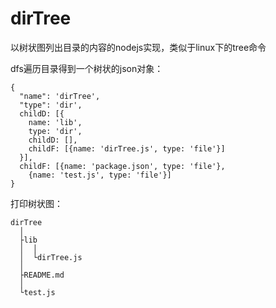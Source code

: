 # dirTree

以树状图列出目录的内容的nodejs实现，类似于linux下的tree命令

dfs遍历目录得到一个树状的json对象：
```
{
  "name": 'dirTree',
  "type": 'dir',
  childD: [{
    name: 'lib',
    type: 'dir',
    childD: [],
    childF: [{name: 'dirTree.js', type: 'file'}]
  }],
  childF: [{name: 'package.json', type: 'file'},
    {name: 'test.js', type: 'file'}]
}
```


打印树状图：
```
dirTree
  │
  ├lib
  │  │
  │  └dirTree.js
  │
  ├README.md
  │
  └test.js
```
